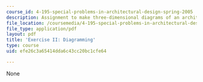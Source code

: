 ```yaml
---
course_id: 4-195-special-problems-in-architectural-design-spring-2005
description: Assignment to make three-dimensional diagrams of an architectural space.
file_location: /coursemedia/4-195-special-problems-in-architectural-design-spring-2005/efe26c3a65414dda6c43cc20bc1cfe64_ex1.pdf
file_type: application/pdf
layout: pdf
title: 'Exercise II: Diagramming'
type: course
uid: efe26c3a65414dda6c43cc20bc1cfe64

---
```

None